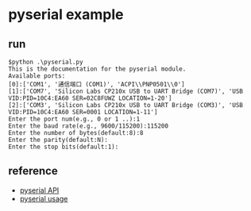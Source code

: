 # pyserial example

## run
```
$python .\pyserial.py
This is the documentation for the pyserial module.
Available ports:
[0]:['COM1', '通信端口 (COM1)', 'ACPI\\PNP0501\\0']
[1]:['COM7', 'Silicon Labs CP210x USB to UART Bridge (COM7)', 'USB VID:PID=10C4:EA60 SER=02C8FUWZ LOCATION=1-20']
[2]:['COM3', 'Silicon Labs CP210x USB to UART Bridge (COM3)', 'USB VID:PID=10C4:EA60 SER=0001 LOCATION=1-11']
Enter the port num(e.g., 0 or 1 ..):1
Enter the baud rate(e.g., 9600/115200):115200
Enter the number of bytes(default:8):8
Enter the parity(default:N):
Enter the stop bits(default:1):
```



## reference
- [pyserial API](https://pyserial.readthedocs.io/en/latest/pyserial_api.html)
- [pyserial usage](https://blog.csdn.net/Electrical_IT/article/details/107201561)